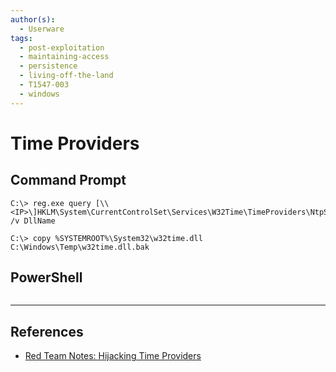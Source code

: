 ```yaml
---
author(s):
  - Userware
tags:
  - post-exploitation
  - maintaining-access
  - persistence
  - living-off-the-land
  - T1547-003
  - windows
---
```

# Time Providers

## Command Prompt

```
C:\> reg.exe query [\\<IP>\]HKLM\System\CurrentControlSet\Services\W32Time\TimeProviders\NtpServer /v DllName
```

```
C:\> copy %SYSTEMROOT%\System32\w32time.dll C:\Windows\Temp\w32time.dll.bak
```

## PowerShell

```

```

---
## References

- [Red Team Notes: Hijacking Time Providers](https://www.ired.team/offensive-security/persistence/t1209-hijacking-time-providers)